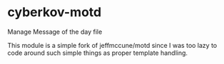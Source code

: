 # cyberkov-motd
Manage Message of the day file

This module is a simple fork of jeffmccune/motd since I was too lazy to code around such simple things as proper template handling.
